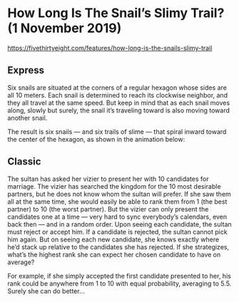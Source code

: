 # How Long Is The Snail’s Slimy Trail?  (1 November 2019)

https://fivethirtyeight.com/features/how-long-is-the-snails-slimy-trail

## Express

Six snails are situated at the corners of a regular hexagon whose sides are all 10 meters.
Each snail is determined to reach its clockwise neighbor, and they all travel at the same speed.
But keep in mind that as each snail moves along, slowly but surely, the snail it’s traveling toward is also moving toward another snail.

The result is six snails — and six trails of slime — that spiral inward toward the center of the hexagon, as shown in the animation below:

## Classic

The sultan has asked her vizier to present her with 10 candidates for marriage.
The vizier has searched the kingdom for the 10 most desirable partners, but he does not know whom the sultan will prefer.
If she saw them all at the same time, she would easily be able to rank them from 1 (the best partner) to 10 (the worst partner).
But the vizier can only present the candidates one at a time — very hard to sync everybody’s calendars, even back then — and in a random order.
Upon seeing each candidate, the sultan must reject or accept him.
If a candidate is rejected, the sultan cannot pick him again.
But on seeing each new candidate, she knows exactly where he’d stack up relative to the candidates she has rejected.
If she strategizes, what’s the highest rank she can expect her chosen candidate to have on average?

For example, if she simply accepted the first candidate presented to her, his rank could be anywhere from 1 to 10 with equal probability, averaging to 5.5.
Surely she can do better…
